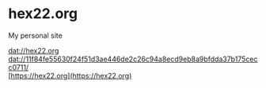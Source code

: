 # hex22.org
My personal site

[dat://hex22.org](dat://hex22.org) <br>
[dat://11f84fe55630f24f51d3ae446de2c26c94a8ecd9eb8a9bfdda37b175cecc0711/](dat://11f84fe55630f24f51d3ae446de2c26c94a8ecd9eb8a9bfdda37b175cecc0711/) <br>
[https://hex22.org](https://hex22.org) <br>
